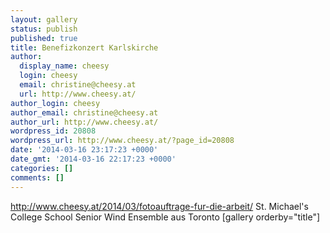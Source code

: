```yaml
---
layout: gallery
status: publish
published: true
title: Benefizkonzert Karlskirche
author:
  display_name: cheesy
  login: cheesy
  email: christine@cheesy.at
  url: http://www.cheesy.at/
author_login: cheesy
author_email: christine@cheesy.at
author_url: http://www.cheesy.at/
wordpress_id: 20808
wordpress_url: http://www.cheesy.at/?page_id=20808
date: '2014-03-16 23:17:23 +0000'
date_gmt: '2014-03-16 22:17:23 +0000'
categories: []
comments: []
---
```

http://www.cheesy.at/2014/03/fotoauftrage-fur-die-arbeit/
St. Michael's College School Senior Wind Ensemble aus Toronto
[gallery orderby="title"]
